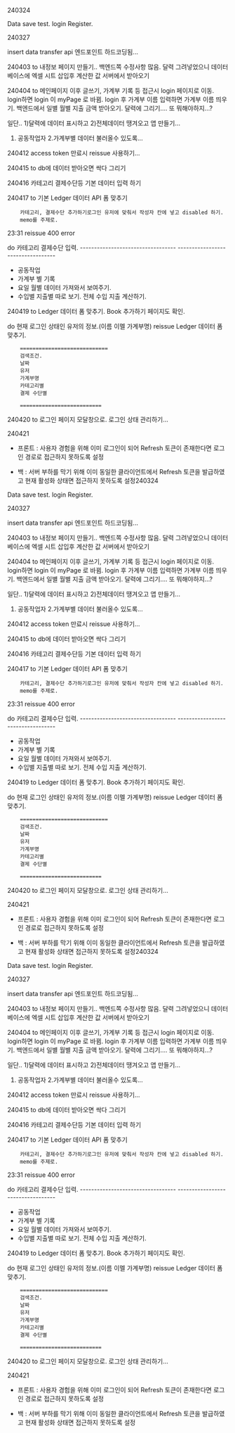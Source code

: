 240324

Data save test.
login Register.


240327

insert data transfer
api 엔드포인트 하드코딩됨...

240403
to
내정보 페이지 만들기.. 백엔드쪽 수정사항 많음.
달력 그려넣었으니 데이터베이스에 엑셀 시트 삽입후 계산한 값 서버에서 받아오기

240404
to
메인페이지 이후 글쓰기, 가계부 기록 등 접근시  login 페이지로 이동.
login하면 login 이 myPage 로 바뀜.
login 후 가계부 이름 입력하면 가계부 이름 띄우기.
백엔드에서 일별 월별 지출 금액 받아오기.
달력에 그리기.... 또 뭐해야하지...?

일단.. 1)달력에 데이터 표시하고 2)전체데이터 땡겨오고 앱 만들기...
1. 공동작업자 2.가계부별 데이터 불러올수 있도록...

240412
access token 만료시 reissue 사용하기...

240415
to 
db에 데이터 받아오면 싹다 그리기

240416
카테고리 결제수단등 기본 데이터 입력 하기

240417
to
기본 Ledger 데이터 API 폼 맞추기
        
        카테고리, 결제수단 추가하기로그인 유저에 맞춰서 작성자 칸에 넣고 disabled 하기.
        memo를 주제로.
23:31 reissue 400 error


do
카테고리 결제수단 입력.
      ----------------------------------                    ----------------------------------
- 공동작업
- 가계부 별 기록
- 요일 월별 데이터 가져와서 보여주기.
- 수입별 지출별 따로 보기. 전체 수입 지출 계산하기.


240419
to 
Ledger 데이터 폼 맞추기.
Book 추가하기 페이지도 확인.

do
현재 로그인 상태인 유저의 정보.(이름 이멜 가계부명)
reissue
Ledger 데이터 폼 맞추기.

        ============================
        검색조건.
        날짜
        유저
        가계부명
        카테고리별
        결제 수단별

        ==========================


240420 
to 
로그인 페이지 모달창으로.
로그인 상태 관리하기...


240421
- 프론트 : 사용자 경험을 위해 이미 로그인이 되어 Refresh 토큰이 존재한다면 로그인 경로로 접근하지 못하도록 설정
        
- 백 : 서버 부하를 막기 위해 이미 동일한 클라이언트에서 Refresh 토큰을 발급하였고 현재 활성화 상태면 접근하지 못하도록 설정240324

Data save test.
login Register.


240327

insert data transfer
api 엔드포인트 하드코딩됨...

240403
to
내정보 페이지 만들기.. 백엔드쪽 수정사항 많음.
달력 그려넣었으니 데이터베이스에 엑셀 시트 삽입후 계산한 값 서버에서 받아오기

240404
to
메인페이지 이후 글쓰기, 가계부 기록 등 접근시  login 페이지로 이동.
login하면 login 이 myPage 로 바뀜.
login 후 가계부 이름 입력하면 가계부 이름 띄우기.
백엔드에서 일별 월별 지출 금액 받아오기.
달력에 그리기.... 또 뭐해야하지...?

일단.. 1)달력에 데이터 표시하고 2)전체데이터 땡겨오고 앱 만들기...
1. 공동작업자 2.가계부별 데이터 불러올수 있도록...

240412
access token 만료시 reissue 사용하기...

240415
to 
db에 데이터 받아오면 싹다 그리기

240416
카테고리 결제수단등 기본 데이터 입력 하기

240417
to
기본 Ledger 데이터 API 폼 맞추기
        
        카테고리, 결제수단 추가하기로그인 유저에 맞춰서 작성자 칸에 넣고 disabled 하기.
        memo를 주제로.
23:31 reissue 400 error


do
카테고리 결제수단 입력.
      ----------------------------------                    ----------------------------------
- 공동작업
- 가계부 별 기록
- 요일 월별 데이터 가져와서 보여주기.
- 수입별 지출별 따로 보기. 전체 수입 지출 계산하기.


240419
to 
Ledger 데이터 폼 맞추기.
Book 추가하기 페이지도 확인.

do
현재 로그인 상태인 유저의 정보.(이름 이멜 가계부명)
reissue
Ledger 데이터 폼 맞추기.

        ============================
        검색조건.
        날짜
        유저
        가계부명
        카테고리별
        결제 수단별

        ==========================


240420 
to 
로그인 페이지 모달창으로.
로그인 상태 관리하기...


240421
- 프론트 : 사용자 경험을 위해 이미 로그인이 되어 Refresh 토큰이 존재한다면 로그인 경로로 접근하지 못하도록 설정
        
- 백 : 서버 부하를 막기 위해 이미 동일한 클라이언트에서 Refresh 토큰을 발급하였고 현재 활성화 상태면 접근하지 못하도록 설정240324

Data save test.
login Register.


240327

insert data transfer
api 엔드포인트 하드코딩됨...

240403
to
내정보 페이지 만들기.. 백엔드쪽 수정사항 많음.
달력 그려넣었으니 데이터베이스에 엑셀 시트 삽입후 계산한 값 서버에서 받아오기

240404
to
메인페이지 이후 글쓰기, 가계부 기록 등 접근시  login 페이지로 이동.
login하면 login 이 myPage 로 바뀜.
login 후 가계부 이름 입력하면 가계부 이름 띄우기.
백엔드에서 일별 월별 지출 금액 받아오기.
달력에 그리기.... 또 뭐해야하지...?

일단.. 1)달력에 데이터 표시하고 2)전체데이터 땡겨오고 앱 만들기...
1. 공동작업자 2.가계부별 데이터 불러올수 있도록...

240412
access token 만료시 reissue 사용하기...

240415
to 
db에 데이터 받아오면 싹다 그리기

240416
카테고리 결제수단등 기본 데이터 입력 하기

240417
to
기본 Ledger 데이터 API 폼 맞추기
        
        카테고리, 결제수단 추가하기로그인 유저에 맞춰서 작성자 칸에 넣고 disabled 하기.
        memo를 주제로.
23:31 reissue 400 error


do
카테고리 결제수단 입력.
      ----------------------------------                    ----------------------------------
- 공동작업
- 가계부 별 기록
- 요일 월별 데이터 가져와서 보여주기.
- 수입별 지출별 따로 보기. 전체 수입 지출 계산하기.


240419
to 
Ledger 데이터 폼 맞추기.
Book 추가하기 페이지도 확인.

do
현재 로그인 상태인 유저의 정보.(이름 이멜 가계부명)
reissue
Ledger 데이터 폼 맞추기.

        ============================
        검색조건.
        날짜
        유저
        가계부명
        카테고리별
        결제 수단별

        ==========================


240420 
to 
로그인 페이지 모달창으로.
로그인 상태 관리하기...


240421
- 프론트 : 사용자 경험을 위해 이미 로그인이 되어 Refresh 토큰이 존재한다면 로그인 경로로 접근하지 못하도록 설정
        
- 백 : 서버 부하를 막기 위해 이미 동일한 클라이언트에서 Refresh 토큰을 발급하였고 현재 활성화 상태면 접근하지 못하도록 설정